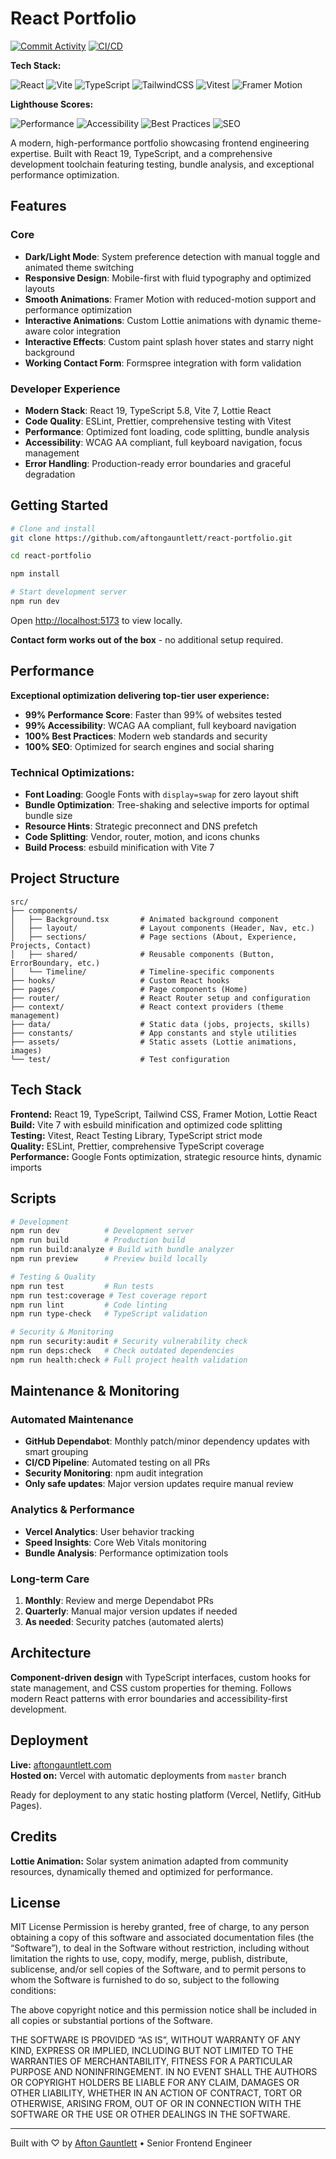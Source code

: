 # React Portfolio

[![Commit Activity](https://img.shields.io/github/commit-activity/m/aftongauntlett/react-portfolio)](https://github.com/aftongauntlett/react-portfolio/commits)
[![CI/CD](https://github.com/aftongauntlett/react-portfolio/actions/workflows/ci.yml/badge.svg)](https://github.com/aftongauntlett/react-portfolio/actions/workflows/ci.yml)

**Tech Stack:**

![React](https://img.shields.io/badge/React_19-61DAFB?style=flat&logo=react&logoColor=black)
![Vite](https://img.shields.io/badge/Vite_7-646CFF?style=flat&logo=vite&logoColor=white)
![TypeScript](https://img.shields.io/badge/TypeScript_5.8-3178C6?style=flat&logo=typescript&logoColor=white)
![TailwindCSS](https://img.shields.io/badge/Tailwind_3.4-38B2AC?style=flat&logo=tailwind-css&logoColor=white)
![Vitest](https://img.shields.io/badge/Vitest-6E9F18?style=flat&logo=vitest&logoColor=white)
![Framer Motion](https://img.shields.io/badge/Framer_Motion-0055FF?style=flat&logo=framer&logoColor=white)

**Lighthouse Scores:**

![Performance](https://img.shields.io/badge/Performance-99%25-brightgreen?style=flat&logo=lighthouse)
![Accessibility](https://img.shields.io/badge/Accessibility-99%25-brightgreen?style=flat&logo=lighthouse)
![Best Practices](https://img.shields.io/badge/Best_Practices-100%25-brightgreen?style=flat&logo=lighthouse)
![SEO](https://img.shields.io/badge/SEO-100%25-brightgreen?style=flat&logo=lighthouse)

A modern, high-performance portfolio showcasing frontend engineering expertise. Built with React 19, TypeScript, and a comprehensive development toolchain featuring testing, bundle analysis, and exceptional performance optimization.

## Features

### **Core**

- **Dark/Light Mode**: System preference detection with manual toggle and animated theme switching
- **Responsive Design**: Mobile-first with fluid typography and optimized layouts
- **Smooth Animations**: Framer Motion with reduced-motion support and performance optimization
- **Interactive Animations**: Custom Lottie animations with dynamic theme-aware color integration
- **Interactive Effects**: Custom paint splash hover states and starry night background
- **Working Contact Form**: Formspree integration with form validation

### **Developer Experience**

- **Modern Stack**: React 19, TypeScript 5.8, Vite 7, Lottie React
- **Code Quality**: ESLint, Prettier, comprehensive testing with Vitest
- **Performance**: Optimized font loading, code splitting, bundle analysis
- **Accessibility**: WCAG AA compliant, full keyboard navigation, focus management
- **Error Handling**: Production-ready error boundaries and graceful degradation

## Getting Started

```bash
# Clone and install
git clone https://github.com/aftongauntlett/react-portfolio.git

cd react-portfolio

npm install

# Start development server
npm run dev
```

Open [http://localhost:5173](http://localhost:5173) to view locally.

**Contact form works out of the box** - no additional setup required.

## Performance

**Exceptional optimization delivering top-tier user experience:**

- **99% Performance Score**: Faster than 99% of websites tested
- **99% Accessibility**: WCAG AA compliant, full keyboard navigation
- **100% Best Practices**: Modern web standards and security
- **100% SEO**: Optimized for search engines and social sharing

### **Technical Optimizations:**

- **Font Loading**: Google Fonts with `display=swap` for zero layout shift
- **Bundle Optimization**: Tree-shaking and selective imports for optimal bundle size
- **Resource Hints**: Strategic preconnect and DNS prefetch
- **Code Splitting**: Vendor, router, motion, and icons chunks
- **Build Process**: esbuild minification with Vite 7

## Project Structure

```
src/
├── components/
│   ├── Background.tsx       # Animated background component
│   ├── layout/              # Layout components (Header, Nav, etc.)
│   ├── sections/            # Page sections (About, Experience, Projects, Contact)
│   ├── shared/              # Reusable components (Button, ErrorBoundary, etc.)
│   └── Timeline/            # Timeline-specific components
├── hooks/                   # Custom React hooks
├── pages/                   # Page components (Home)
├── router/                  # React Router setup and configuration
├── context/                 # React context providers (theme management)
├── data/                    # Static data (jobs, projects, skills)
├── constants/               # App constants and style utilities
├── assets/                  # Static assets (Lottie animations, images)
└── test/                    # Test configuration
```

## Tech Stack

**Frontend:** React 19, TypeScript, Tailwind CSS, Framer Motion, Lottie React  
**Build:** Vite 7 with esbuild minification and optimized code splitting  
**Testing:** Vitest, React Testing Library, TypeScript strict mode  
**Quality:** ESLint, Prettier, comprehensive TypeScript coverage  
**Performance:** Google Fonts optimization, strategic resource hints, dynamic imports

## Scripts

```bash
# Development
npm run dev          # Development server
npm run build        # Production build
npm run build:analyze # Build with bundle analyzer
npm run preview      # Preview build locally

# Testing & Quality
npm run test         # Run tests
npm run test:coverage # Test coverage report
npm run lint         # Code linting
npm run type-check   # TypeScript validation

# Security & Monitoring
npm run security:audit # Security vulnerability check
npm run deps:check   # Check outdated dependencies
npm run health:check # Full project health validation
```

## Maintenance & Monitoring

### **Automated Maintenance**

- **GitHub Dependabot**: Monthly patch/minor dependency updates with smart grouping
- **CI/CD Pipeline**: Automated testing on all PRs
- **Security Monitoring**: npm audit integration
- **Only safe updates**: Major version updates require manual review

### **Analytics & Performance**

- **Vercel Analytics**: User behavior tracking
- **Speed Insights**: Core Web Vitals monitoring
- **Bundle Analysis**: Performance optimization tools

### **Long-term Care**

1. **Monthly**: Review and merge Dependabot PRs
2. **Quarterly**: Manual major version updates if needed
3. **As needed**: Security patches (automated alerts)

## Architecture

**Component-driven design** with TypeScript interfaces, custom hooks for state management, and CSS custom properties for theming. Follows modern React patterns with error boundaries and accessibility-first development.

## Deployment

**Live:** [aftongauntlett.com](https://aftongauntlett.com)  
**Hosted on:** Vercel with automatic deployments from `master` branch

Ready for deployment to any static hosting platform (Vercel, Netlify, GitHub Pages).

## Credits

**Lottie Animation:** Solar system animation adapted from community resources, dynamically themed and optimized for performance.

## License

MIT License
Permission is hereby granted, free of charge, to any person obtaining a copy of this software and associated documentation files (the “Software”), to deal in the Software without restriction, including without limitation the rights to use, copy, modify, merge, publish, distribute, sublicense, and/or sell copies of the Software, and to permit persons to whom the Software is furnished to do so, subject to the following conditions:

The above copyright notice and this permission notice shall be included in all copies or substantial portions of the Software.

THE SOFTWARE IS PROVIDED “AS IS”, WITHOUT WARRANTY OF ANY KIND, EXPRESS OR IMPLIED, INCLUDING BUT NOT LIMITED TO THE WARRANTIES OF MERCHANTABILITY, FITNESS FOR A PARTICULAR PURPOSE AND NONINFRINGEMENT. IN NO EVENT SHALL THE AUTHORS OR COPYRIGHT HOLDERS BE LIABLE FOR ANY CLAIM, DAMAGES OR OTHER LIABILITY, WHETHER IN AN ACTION OF CONTRACT, TORT OR OTHERWISE, ARISING FROM, OUT OF OR IN CONNECTION WITH THE SOFTWARE OR THE USE OR OTHER DEALINGS IN THE SOFTWARE.

---

Built with ♡ by [Afton Gauntlett](https://github.com/aftongauntlett) • Senior Frontend Engineer
